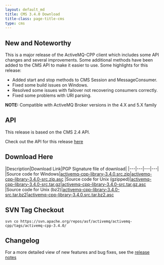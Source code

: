```yaml
---
layout: default_md
title: CMS 3.4.0 Download
title-class: page-title-cms
type: cms
---
```


New and Noteworthy
------------------

This is a major release of the ActiveMQ-CPP client which includes some API changes and several improvements. Some additional methods have been added to the CMS API to make it easier to use. Some highlights for this release:

*   Added start and stop methods to CMS Session and MessageConsumer.
*   Fixed some build issues on Windows.
*   Resolved some issues with failover not recovering consumers correctly.
*   Fixed some problems with URI parsing.

**NOTE:** Compatible with ActiveMQ Broker versions in the 4.X and 5.X family

API
---

This release is based on the CMS 2.4 API.

Check out the API for this release [here](../components/cms/api_docs/activemqcpp-3.4.0/html)

Download Here
-------------

|Description|Download Link|PGP Signature file of download|
|---|---|---|---|
|Source code for Windows|[activemq-cpp-library-3.4.0.src.zip](http://archive.apache.org/dist/activemq/activemq-cpp/source/activemq-cpp-library-3.4.0-src.zip)|[activemq-cpp-library-3.4.0-src.zip.asc](http://archive.apache.org/dist/activemq/activemq-cpp/source/activemq-cpp-library-3.4.0-src.zip.asc)
|Source code for Unix (gzipped)|[activemq-cpp-library-3.4.0-src.tar.gz](http://archive.apache.org/dist/activemq/activemq-cpp/source/activemq-cpp-library-3.4.0-src.tar.gz)|[activemq-cpp-library-3.4.0-src.tar.gz.asc](http://archive.apache.org/dist/activemq/activemq-cpp/source/activemq-cpp-library-3.4.0-src.tar.gz.asc)
|Source code for Unix (bz2)|[activemq-cpp-library-3.4.0-src.tar.bz2](http://archive.apache.org/dist/activemq/activemq-cpp/source/activemq-cpp-library-3.4.0-src.tar.bz2)|[activemq-cpp-library-3.4.0.src.tar.bz2.asc](http://archive.apache.org/dist/activemq/activemq-cpp/source/activemq-cpp-library-3.4.0-src.tar.bz2.asc)

SVN Tag Checkout
----------------
```
svn co https://svn.apache.org/repos/asf/activemq/activemq-cpp/tags/activemq-cpp-3.4.0/
```

Changelog
---------

For a more detailed view of new features and bug fixes, see the [release notes](https://issues.apache.org/jira/secure/ReleaseNote.jspa?projectId=12311207&version=12316372)


